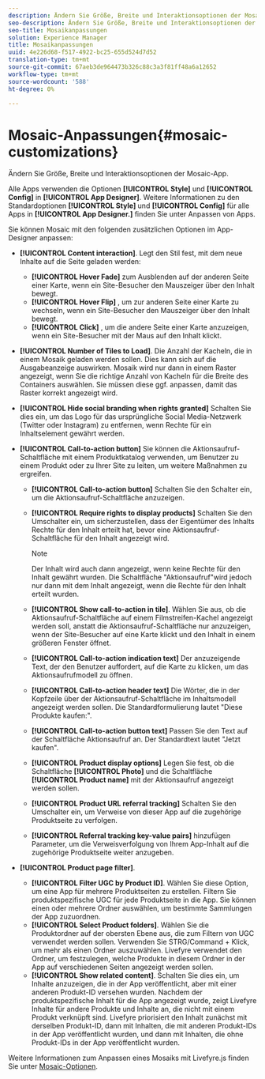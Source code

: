 ```yaml
---
description: Ändern Sie Größe, Breite und Interaktionsoptionen der Mosaic-App.
seo-description: Ändern Sie Größe, Breite und Interaktionsoptionen der Mosaic-App.
seo-title: Mosaikanpassungen
solution: Experience Manager
title: Mosaikanpassungen
uuid: 4e226d68-f517-4922-bc25-655d524d7d52
translation-type: tm+mt
source-git-commit: 67aeb3de964473b326c88c3a3f81ff48a6a12652
workflow-type: tm+mt
source-wordcount: '588'
ht-degree: 0%

---
```



# Mosaic-Anpassungen{#mosaic-customizations}

Ändern Sie Größe, Breite und Interaktionsoptionen der Mosaic-App.

Alle Apps verwenden die Optionen **[!UICONTROL Style]** und **[!UICONTROL Config]** in **[!UICONTROL App Designer]**. Weitere Informationen zu den Standardoptionen **[!UICONTROL Style]** und **[!UICONTROL Config]** für alle Apps in **[!UICONTROL App Designer.]** finden Sie unter Anpassen von Apps.

Sie können Mosaic mit den folgenden zusätzlichen Optionen im App-Designer anpassen:

* **[!UICONTROL Content interaction]**. Legt den Stil fest, mit dem neue Inhalte auf die Seite geladen werden:

   * **[!UICONTROL Hover Fade]** zum Ausblenden auf der anderen Seite einer Karte, wenn ein Site-Besucher den Mauszeiger über den Inhalt bewegt.
   * **[!UICONTROL Hover Flip]** , um zur anderen Seite einer Karte zu wechseln, wenn ein Site-Besucher den Mauszeiger über den Inhalt bewegt.
   * **[!UICONTROL Click]** , um die andere Seite einer Karte anzuzeigen, wenn ein Site-Besucher mit der Maus auf den Inhalt klickt.

* **[!UICONTROL Number of Tiles to Load]**. Die Anzahl der Kacheln, die in einem Mosaik geladen werden sollen. Dies kann sich auf die Ausgabeanzeige auswirken. Mosaik wird nur dann in einem Raster angezeigt, wenn Sie die richtige Anzahl von Kacheln für die Breite des Containers auswählen. Sie müssen diese ggf. anpassen, damit das Raster korrekt angezeigt wird.
* **[!UICONTROL Hide social branding when rights granted]** Schalten Sie dies ein, um das Logo für das ursprüngliche Social Media-Netzwerk (Twitter oder Instagram) zu entfernen, wenn Rechte für ein Inhaltselement gewährt werden.

* **[!UICONTROL Call-to-action button]** Sie können die Aktionsaufruf-Schaltfläche mit einem Produktkatalog verwenden, um Benutzer zu einem Produkt oder zu Ihrer Site zu leiten, um weitere Maßnahmen zu ergreifen.

   * **[!UICONTROL Call-to-action button]** Schalten Sie den Schalter ein, um die Aktionsaufruf-Schaltfläche anzuzeigen.

   * **[!UICONTROL Require rights to display products]** Schalten Sie den Umschalter ein, um sicherzustellen, dass der Eigentümer des Inhalts Rechte für den Inhalt erteilt hat, bevor eine Aktionsaufruf-Schaltfläche für den Inhalt angezeigt wird.

      >[!NOTE]
      >
      >Der Inhalt wird auch dann angezeigt, wenn keine Rechte für den Inhalt gewährt wurden. Die Schaltfläche &quot;Aktionsaufruf&quot;wird jedoch nur dann mit dem Inhalt angezeigt, wenn die Rechte für den Inhalt erteilt wurden.

   * **[!UICONTROL Show call-to-action in tile]**. Wählen Sie aus, ob die Aktionsaufruf-Schaltfläche auf einem Filmstreifen-Kachel angezeigt werden soll, anstatt die Aktionsaufruf-Schaltfläche nur anzuzeigen, wenn der Site-Besucher auf eine Karte klickt und den Inhalt in einem größeren Fenster öffnet.
   * **[!UICONTROL Call-to-action indication text]** Der anzuzeigende Text, der den Benutzer auffordert, auf die Karte zu klicken, um das Aktionsaufrufmodell zu öffnen.

   * **[!UICONTROL Call-to-action header text]** Die Wörter, die in der Kopfzeile über der Aktionsaufruf-Schaltfläche im Inhaltsmodell angezeigt werden sollen. Die Standardformulierung lautet &quot;Diese Produkte kaufen:&quot;.

   * **[!UICONTROL Call-to-action button text]** Passen Sie den Text auf der Schaltfläche Aktionsaufruf an. Der Standardtext lautet &quot;Jetzt kaufen&quot;.

   * **[!UICONTROL Product display options]** Legen Sie fest, ob die Schaltfläche  **[!UICONTROL Photo]** und die Schaltfläche  **[!UICONTROL Product name]** mit der Aktionsaufruf angezeigt werden sollen.

   * **[!UICONTROL Product URL referral tracking]** Schalten Sie den Umschalter ein, um Verweise von dieser App auf die zugehörige Produktseite zu verfolgen.

   * **[!UICONTROL Referral tracking key-value pairs]** hinzufügen Parameter, um die Verweisverfolgung von Ihrem App-Inhalt auf die zugehörige Produktseite weiter anzugeben.

* **[!UICONTROL Product page filter]**.

   * **[!UICONTROL Filter UGC by Product ID]**. Wählen Sie diese Option, um eine App für mehrere Produktseiten zu erstellen. Filtern Sie produktspezifische UGC für jede Produktseite in die App. Sie können einen oder mehrere Ordner auswählen, um bestimmte Sammlungen der App zuzuordnen.
   * **[!UICONTROL Select Product folders]**. Wählen Sie die Produktordner auf der obersten Ebene aus, die zum Filtern von UGC verwendet werden sollen. Verwenden Sie STRG/Command + Klick, um mehr als einen Ordner auszuwählen. Livefyre verwendet den Ordner, um festzulegen, welche Produkte in diesem Ordner in der App auf verschiedenen Seiten angezeigt werden sollen.
   * **[!UICONTROL Show related content]**. Schalten Sie dies ein, um Inhalte anzuzeigen, die in der App veröffentlicht, aber mit einer anderen Produkt-ID versehen wurden. Nachdem der produktspezifische Inhalt für die App angezeigt wurde, zeigt Livefyre Inhalte für andere Produkte und Inhalte an, die nicht mit einem Produkt verknüpft sind. Livefyre priorisiert den Inhalt zunächst mit derselben Produkt-ID, dann mit Inhalten, die mit anderen Produkt-IDs in der App veröffentlicht wurden, und dann mit Inhalten, die ohne Produkt-IDs in der App veröffentlicht wurden.

Weitere Informationen zum Anpassen eines Mosaiks mit Livefyre.js finden Sie unter [Mosaic-Optionen](/help/implementation/c-getting-started/c-implementation-process/c-using-livefyre.js-to-create-customize-and-use-apps-on-your-site.md).
